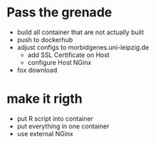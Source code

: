# Pass the grenade
- build all container that are not actually built
- push to dockerhub
- adjust configs to morbidgenes.uni-leipzig.de
    - add SSL Certificate on Host
    - configure Host NGinx
- fox download

# make it rigth
- put R script into container
- put everything in one container
- use external NGinx